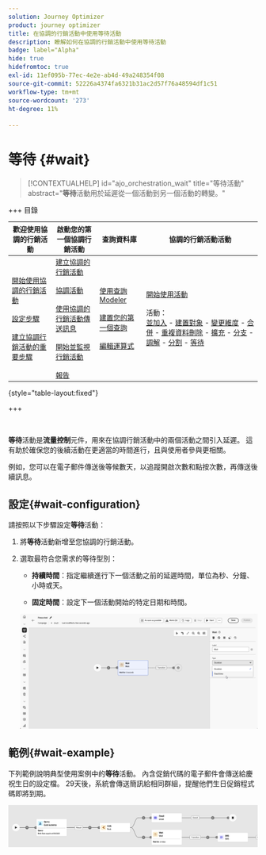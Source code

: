 ```yaml
---
solution: Journey Optimizer
product: journey optimizer
title: 在協調的行銷活動中使用等待活動
description: 瞭解如何在協調的行銷活動中使用等待活動
badge: label="Alpha"
hide: true
hidefromtoc: true
exl-id: 11ef095b-77ec-4e2e-ab4d-49a248354f08
source-git-commit: 52226a4374fa6321b31ac2d57f76a48594df1c51
workflow-type: tm+mt
source-wordcount: '273'
ht-degree: 11%

---
```


# 等待 {#wait}

>[!CONTEXTUALHELP]
>id="ajo_orchestration_wait"
>title="等待活動"
>abstract="**等待**&#x200B;活動用於延遲從一個活動到另一個活動的轉變。"

+++ 目錄

| 歡迎使用協調的行銷活動 | 啟動您的第一個協調行銷活動 | 查詢資料庫 | 協調的行銷活動活動 |
|---|---|---|---|
| [開始使用協調的行銷活動](../gs-orchestrated-campaigns.md)<br/><br/>[設定步驟](../configuration-steps.md)<br/><br/>[建立協調行銷活動的重要步驟](../gs-campaign-creation.md) | [建立協調的行銷活動](../create-orchestrated-campaign.md)<br/><br/>[協調活動](../orchestrate-activities.md)<br/><br/>[使用協調的行銷活動傳送訊息](../send-messages.md)<br/><br/>[開始並監視行銷活動](../start-monitor-campaigns.md)<br/><br/>[報告](../reporting-campaigns.md) | [使用查詢Modeler](../orchestrated-query-modeler.md)<br/><br/>[建置您的第一個查詢](../build-query.md)<br/><br/>[編輯運算式](../edit-expressions.md) | [開始使用活動](about-activities.md)<br/><br/>活動：<br/>[並加入](and-join.md) - [建置對象](build-audience.md) - [變更維度](change-dimension.md) - [合併](combine.md) - [重複資料刪除](deduplication.md) - [擴充](enrichment.md) - [分支](fork.md) - [調解](reconciliation.md) - [分割](split.md) - [等待](wait.md) |

{style="table-layout:fixed"}

+++

<br/>

**等待**&#x200B;活動是&#x200B;**流量控制**&#x200B;元件，用來在協調行銷活動中的兩個活動之間引入延遲。 這有助於確保您的後續活動在更適當的時間進行，且與使用者參與更相關。

例如，您可以在電子郵件傳送後等候數天，以追蹤開啟次數和點按次數，再傳送後續訊息。

## 設定{#wait-configuration}

請按照以下步驟設定&#x200B;**等待**&#x200B;活動：

1. 將&#x200B;**等待**&#x200B;活動新增至您協調的行銷活動。

1. 選取最符合您需求的等待型別：

   * **持續時間**：指定繼續進行下一個活動之前的延遲時間，單位為秒、分鐘、小時或天。

   * **固定時間**：設定下一個活動開始的特定日期和時間。

   ![](../assets/wait_activity.png)

## 範例{#wait-example}

下列範例說明典型使用案例中的&#x200B;**等待**&#x200B;活動。  內含促銷代碼的電子郵件會傳送給慶祝生日的設定檔。 29天後，系統會傳送簡訊給相同群組，提醒他們生日促銷程式碼即將到期。

![](../assets/wait-example.png)
